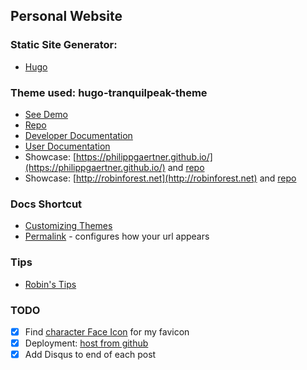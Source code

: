 ## Personal Website

### Static Site Generator:

* [Hugo](https://gohugo.io/getting-started/quick-start/)

### Theme used: hugo-tranquilpeak-theme

* [See Demo](https://themes.gohugo.io/theme/hugo-tranquilpeak-theme/)
* [Repo](https://github.com/kakawait/hugo-tranquilpeak-theme)
* [Developer Documentation](https://github.com/kakawait/hugo-tranquilpeak-theme/blob/31c71da9f5b37972ea649d7ae1b54c82e0d353e4/docs/developer.md#requirements)
* [User Documentation](https://github.com/kakawait/hugo-tranquilpeak-theme/blob/develop/docs/user.md#add-custom-js-or-css-using-configuration)
* Showcase: [https://philippgaertner.github.io/](https://philippgaertner.github.io/) and [repo](https://github.com/philippgaertner/philippgaertner.github.io)
* Showcase: [http://robinforest.net](http://robinforest.net) and [repo](https://github.com/robinfhu/personal-site)


### Docs Shortcut
* [Customizing Themes](https://gohugo.io/themes/customizing/)
* [Permalink](https://gohugo.io/content-management/urls/#permalinks) - configures how your url appears

### Tips
* [Robin's Tips](http://robinforest.net/post/hugo-questions/)

### TODO

* [X] Find [character Face Icon](https://www.freepik.com/index.php?goto=74&idfoto=777192&term=user%20avatar) for my favicon
* [X] Deployment: [host from github](https://gohugo.io/hosting-and-deployment/hosting-on-github/)
* [X] Add Disqus to end of each post

